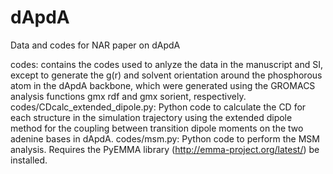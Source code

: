 # dApdA
Data and codes for NAR paper on dApdA

codes: contains the codes used to anlyze the data in the manuscript and SI, except to generate the g(r) and solvent orientation around the phosphorous atom in the dApdA backbone, which were generated using the GROMACS analysis functions gmx rdf and gmx sorient, respectively.
  codes/CDcalc_extended_dipole.py: Python code to calculate the CD for each structure in the simulation trajectory using the extended dipole method for the coupling between transition dipole moments on the two adenine bases in dApdA.
  codes/msm.py: Python code to perform the MSM analysis. Requires the PyEMMA library (http://emma-project.org/latest/) be installed.
